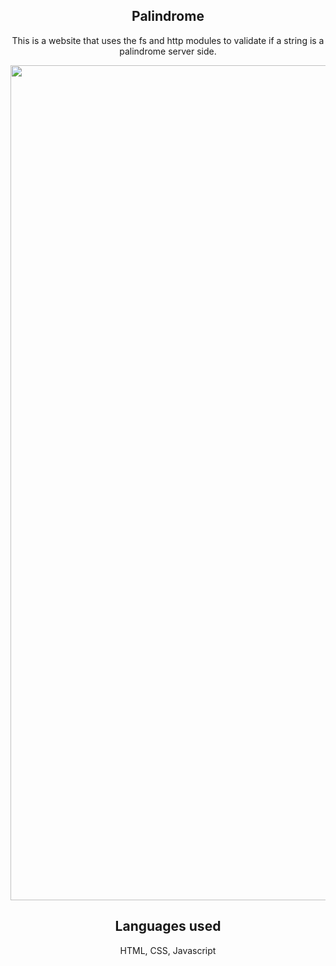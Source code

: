 <section>
  <h1 align="center">Palindrome</h1>
<p align="center">
This is a website that uses the fs and http modules to validate if a string is a palindrome server side.

</p>

<section align="center">
  <img width="1336" alt="Screen Shot 2022-06-02 at 11 52 43 PM" src="https://user-images.githubusercontent.com/102041426/172070292-093a6811-a259-4eda-a28f-4d9d30c3fc60.png">

  </section>


</section>

<h2 align="center"> Languages used</h2>
<p align="center"> HTML, CSS, Javascript </p>
